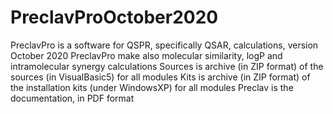 # PreclavProOctober2020
PreclavPro is a software for QSPR, specifically QSAR, calculations, version October 2020 PreclavPro make also molecular similarity, logP and intramolecular synergy calculations Sources is archive (in ZIP format) of the sources (in VisualBasic5) for all modules Kits is archive (in ZIP format) of the installation kits (under WindowsXP) for all modules Preclav is the documentation, in PDF format
